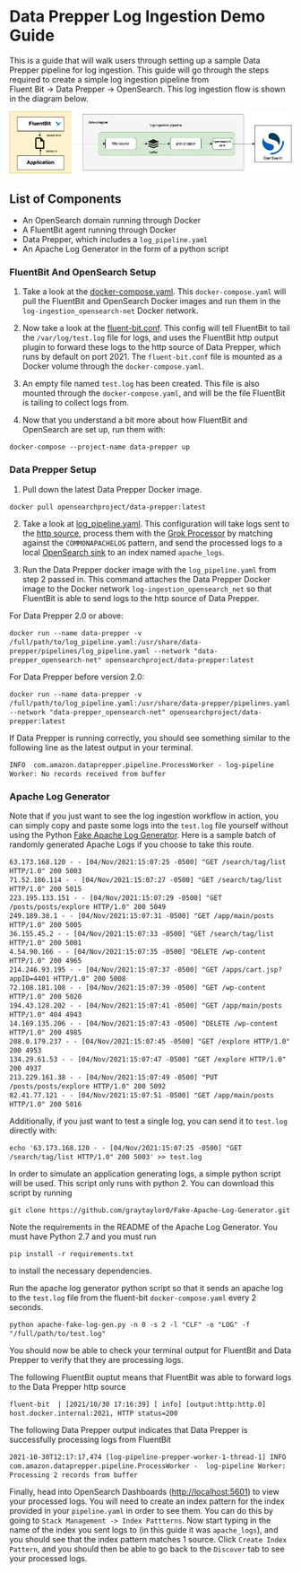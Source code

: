 # Data Prepper Log Ingestion Demo Guide

This is a guide that will walk users through setting up a sample Data Prepper pipeline for log ingestion. 
This guide will go through the steps required to create a simple log ingestion pipeline from \
Fluent Bit → Data Prepper → OpenSearch. This log ingestion flow is shown in the diagram below.

![](../../docs/images/Log_Ingestion_FluentBit_DataPrepper_OpenSearch.jpg)

## List of Components

- An OpenSearch domain running through Docker
- A FluentBit agent running through Docker
- Data Prepper, which includes a `log_pipeline.yaml`
- An Apache Log Generator in the form of a python script

### FluentBit And OpenSearch Setup

1. Take a look at the [docker-compose.yaml](docker-compose.yaml). This `docker-compose.yaml` will pull the FluentBit and OpenSearch Docker images and run them in the `log-ingestion_opensearch-net` Docker network.


2. Now take a look at the [fluent-bit.conf](fluent-bit.conf). This config will tell FluentBit to tail the `/var/log/test.log` file for logs, and uses the FluentBit http output plugin to forward these logs to the http source of Data Prepper, which runs by default on port 2021. The `fluent-bit.conf` file
is mounted as a Docker volume through the `docker-compose.yaml`.


3. An empty file named `test.log` has been created. This file is also mounted through the  `docker-compose.yaml`, and will be the file
FluentBit is tailing to collect logs from.
   

4. Now that you understand a bit more about how FluentBit and OpenSearch are set up, run them with:

```
docker-compose --project-name data-prepper up
```

### Data Prepper Setup

1. Pull down the latest Data Prepper Docker image.

```
docker pull opensearchproject/data-prepper:latest
```
 
2. Take a look at [log_pipeline.yaml](log_pipeline.yaml). This configuration will take logs sent to the [http source](../../data-prepper-plugins/http-source), 
process them with the [Grok Processor](../../data-prepper-plugins/grok-prepper) by matching against the `COMMONAPACHELOG` pattern, 
and send the processed logs to a local [OpenSearch sink](../../data-prepper-plugins/opensearch) to an index named `apache_logs`.


3. Run the Data Prepper docker image with the `log_pipeline.yaml` from step 2 passed in. This command attaches the Data Prepper Docker image to the Docker network `log-ingestion_opensearch_net` so that 
FluentBit is able to send logs to the http source of Data Prepper.

For Data Prepper 2.0 or above:
```
docker run --name data-prepper -v /full/path/to/log_pipeline.yaml:/usr/share/data-prepper/pipelines/log_pipeline.yaml --network "data-prepper_opensearch-net" opensearchproject/data-prepper:latest
```

For Data Prepper before version 2.0:
```
docker run --name data-prepper -v /full/path/to/log_pipeline.yaml:/usr/share/data-prepper/pipelines.yaml --network "data-prepper_opensearch-net" opensearchproject/data-prepper:latest
```

If Data Prepper is running correctly, you should see something similar to the following line as the latest output in your terminal.

```
INFO  com.amazon.dataprepper.pipeline.ProcessWorker - log-pipeline Worker: No records received from buffer
```

### Apache Log Generator

Note that if you just want to see the log ingestion workflow in action, you can simply copy and paste some logs into the `test.log` file yourself without using the Python [Fake Apache Log Generator](https://github.com/graytaylor0/Fake-Apache-Log-Generator). 
Here is a sample batch of randomly generated Apache Logs if you choose to take this route.

```
63.173.168.120 - - [04/Nov/2021:15:07:25 -0500] "GET /search/tag/list HTTP/1.0" 200 5003
71.52.186.114 - - [04/Nov/2021:15:07:27 -0500] "GET /search/tag/list HTTP/1.0" 200 5015
223.195.133.151 - - [04/Nov/2021:15:07:29 -0500] "GET /posts/posts/explore HTTP/1.0" 200 5049
249.189.38.1 - - [04/Nov/2021:15:07:31 -0500] "GET /app/main/posts HTTP/1.0" 200 5005
36.155.45.2 - - [04/Nov/2021:15:07:33 -0500] "GET /search/tag/list HTTP/1.0" 200 5001
4.54.90.166 - - [04/Nov/2021:15:07:35 -0500] "DELETE /wp-content HTTP/1.0" 200 4965
214.246.93.195 - - [04/Nov/2021:15:07:37 -0500] "GET /apps/cart.jsp?appID=4401 HTTP/1.0" 200 5008
72.108.181.108 - - [04/Nov/2021:15:07:39 -0500] "GET /wp-content HTTP/1.0" 200 5020
194.43.128.202 - - [04/Nov/2021:15:07:41 -0500] "GET /app/main/posts HTTP/1.0" 404 4943
14.169.135.206 - - [04/Nov/2021:15:07:43 -0500] "DELETE /wp-content HTTP/1.0" 200 4985
208.0.179.237 - - [04/Nov/2021:15:07:45 -0500] "GET /explore HTTP/1.0" 200 4953
134.29.61.53 - - [04/Nov/2021:15:07:47 -0500] "GET /explore HTTP/1.0" 200 4937
213.229.161.38 - - [04/Nov/2021:15:07:49 -0500] "PUT /posts/posts/explore HTTP/1.0" 200 5092
82.41.77.121 - - [04/Nov/2021:15:07:51 -0500] "GET /app/main/posts HTTP/1.0" 200 5016
```

Additionally, if you just want to test a single log, you can send it to `test.log` directly with:

```
echo '63.173.168.120 - - [04/Nov/2021:15:07:25 -0500] "GET /search/tag/list HTTP/1.0" 200 5003' >> test.log
```

In order to simulate an application generating logs, a simple python script will be used. This script only runs with python 2. You can download this script by running

```
git clone https://github.com/graytaylor0/Fake-Apache-Log-Generator.git
```

Note the requirements in the README of the Apache Log Generator. You must have Python 2.7 and you must run 
```
pip install -r requirements.txt
```

to install the necessary dependencies.

Run the apache log generator python script so that it sends an apache log to the `test.log` file from the fluent-bit `docker-compose.yaml` every 2 seconds. 

```
python apache-fake-log-gen.py -n 0 -s 2 -l "CLF" -o "LOG" -f "/full/path/to/test.log"
```

You should now be able to check your terminal output for FluentBit and Data Prepper to verify that they are processing logs.

The following FluentBit ouptut means that FluentBit was able to forward logs to the Data Prepper http source

```
fluent-bit  | [2021/10/30 17:16:39] [ info] [output:http:http.0] host.docker.internal:2021, HTTP status=200
```

The following Data Prepper output indicates that Data Prepper is successfully processing logs from FluentBit

```
2021-10-30T12:17:17,474 [log-pipeline-prepper-worker-1-thread-1] INFO  com.amazon.dataprepper.pipeline.ProcessWorker -  log-pipeline Worker: Processing 2 records from buffer
```

Finally, head into OpenSearch Dashboards ([http://localhost:5601](http://localhost:5601)) to view your processed logs.
You will need to create an index pattern for the index provided in your `pipeline.yaml` in order to see them. You can do this by going to
`Stack Management -> Index Pattterns`. Now start typing in the name of the index you sent logs to (in this guide it was `apache_logs`),
and you should see that the index pattern matches 1 source. Click `Create Index Pattern`, and you should then be able to go back to 
the `Discover` tab to see your processed logs. 
